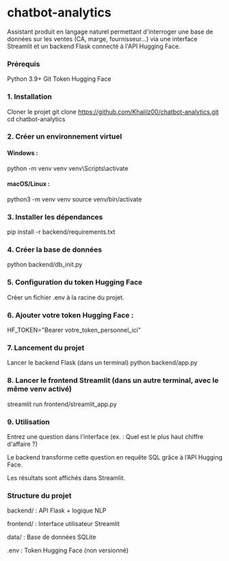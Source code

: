 # chatbot-analytics

Assistant produit en langage naturel permettant d'interroger une base de données sur les ventes (CA, marge, fournisseur…) via une interface Streamlit et un backend Flask connecté à l'API Hugging Face.

### Prérequis
Python 3.9+
Git
Token Hugging Face

### 1. Installation
Cloner le projet
git clone https://github.com/Khalilz00/chatbot-analytics.git
cd chatbot-analytics

### 2. Créer un environnement virtuel

#### Windows :
python -m venv venv
venv\Scripts\activate

#### macOS/Linux :
python3 -m venv venv
source venv/bin/activate

### 3. Installer les dépendances
pip install -r backend/requirements.txt

### 4. Créer la base de données
python backend/db_init.py

### 5. Configuration du token Hugging Face
Créer un fichier .env à la racine du projet.

### 6. Ajouter votre token Hugging Face :

HF_TOKEN="Bearer votre_token_personnel_ici"


### 7. Lancement du projet
Lancer le backend Flask (dans un terminal)
python backend/app.py

### 8. Lancer le frontend Streamlit (dans un autre terminal, avec le même venv activé)
streamlit run frontend/streamlit_app.py

### 9. Utilisation
Entrez une question dans l’interface (ex. : Quel est le plus haut chiffre d'affaire ?)

Le backend transforme cette question en requête SQL grâce à l’API Hugging Face.

Les résultats sont affichés dans Streamlit.

### Structure du projet
backend/ : API Flask + logique NLP

frontend/ : Interface utilisateur Streamlit

data/ : Base de données SQLite

.env : Token Hugging Face (non versionné)
